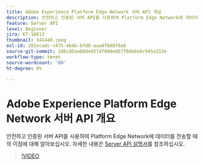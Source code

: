 ```yaml
---
title: Adobe Experience Platform Edge Network 서버 API 개요
description: 안전하고 인증된 서버 API를 사용하여 Platform Edge Network에 데이터를 전송할 때의 이점에 대해 알아보십시오.
feature: Server API
level: Beginner
jira: KT-10013
thumbnail: 341448.jpeg
exl-id: 282ecadc-c475-4b4b-bfd0-aaa4f8d8f0a8
source-git-commit: 286c85aa88d44574f00ded67f0de8e0c945a153e
workflow-type: tm+mt
source-wordcount: '60'
ht-degree: 0%

---
```


# Adobe Experience Platform Edge Network 서버 API 개요

안전하고 인증된 서버 API를 사용하여 Platform Edge Network에 데이터를 전송할 때의 이점에 대해 알아보십시오. 자세한 내용은 [Server API 설명서](https://experienceleague.adobe.com/docs/experience-platform/edge-network-server-api/overview.html?lang=ko)를 참조하십시오.

>[!VIDEO](https://video.tv.adobe.com/v/344661?learn=on&enablevpops&captions=kor)
